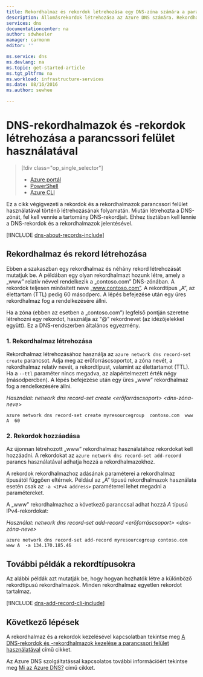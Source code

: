 ```yaml
---
title: Rekordhalmaz és rekordok létrehozása egy DNS-zóna számára a parancssori felület használatával| Microsoft Docs
description: Állomásrekordok létrehozása az Azure DNS számára. Rekordhalmazok és rekordok beállítása a parancssori felület használatával
services: dns
documentationcenter: na
author: sdwheeler
manager: carmonm
editor: ''

ms.service: dns
ms.devlang: na
ms.topic: get-started-article
ms.tgt_pltfrm: na
ms.workload: infrastructure-services
ms.date: 08/16/2016
ms.author: sewhee

---
```

# DNS-rekordhalmazok és -rekordok létrehozása a parancssori felület használatával
> [!div class="op_single_selector"]
> * [Azure portál](dns-getstarted-create-recordset-portal.md)
> * [PowerShell](dns-getstarted-create-recordset.md)
> * [Azure CLI](dns-getstarted-create-recordset-cli.md)
> 
> 

Ez a cikk végigvezeti a rekordok és a rekordhalmazok parancssori felület használatával történő létrehozásának folyamatán. Miután létrehozta a DNS-zónát, fel kell vennie a tartomány DNS-rekordjait. Ehhez tisztában kell lennie a DNS-rekordok és a rekordhalmazok jelentésével.

[!INCLUDE [dns-about-records-include](../../includes/dns-about-records-include.md)]

## Rekordhalmaz és rekord létrehozása
Ebben a szakaszban egy rekordhalmaz és néhány rekord létrehozását mutatjuk be. A példában egy olyan rekordhalmazt hozunk létre, amely a „www” relatív névvel rendelkezik a „contoso.com” DNS-zónában. A rekordok teljesen minősített neve „www.contoso.com”. A rekordtípus „A”, az élettartam (TTL) pedig 60 másodperc. A lépés befejezése után egy üres rekordhalmaz fog a rendelkezésére állni.

Ha a zóna (ebben az esetben a „contoso.com”) legfelső pontján szeretne létrehozni egy rekordot, használja az "@" rekordnevet (az idézőjelekkel együtt). Ez a DNS-rendszerben általános egyezmény.

### 1. Rekordhalmaz létrehozása
Rekordhalmaz létrehozásához használja az `azure network dns record-set create` parancsot. Adja meg az erőforráscsoportot, a zóna nevét, a rekordhalmaz relatív nevét, a rekordtípust, valamint az élettartamot (TTL). Ha a `--ttl` paraméter nincs megadva, az alapértelmezett érték négy (másodpercben). A lépés befejezése után egy üres „www” rekordhalmaz fog a rendelkezésére állni.

*Használat: network dns record-set create <erőforráscsoport> <dns-zóna-neve> <name> <type> <ttl>*

    azure network dns record-set create myresourcegroup  contoso.com  www A  60

### 2. Rekordok hozzáadása
Az újonnan létrehozott „www” rekordhalmaz használatához rekordokat kell hozzáadni. A rekordokat az `azure network dns record-set add-record` parancs használatával adhatja hozzá a rekordhalmazokhoz.

A rekordok rekordhalmazhoz adásának paraméterei a rekordhalmaz típusától függően eltérnek. Például az „A” típusú rekordhalmazok használata esetén csak az `-a <IPv4 address>` paraméterrel lehet megadni a paramétereket.

A „www” rekordhalmazhoz a következő paranccsal adhat hozzá *A* típusú IPv4-rekordokat:

*Használat: network dns record-set add-record <erőforráscsoport> <dns-zóna-neve> <rekordhalmaz-neve> <type>*

    azure network dns record-set add-record myresourcegroup contoso.com  www A  -a 134.170.185.46

## További példák a rekordtípusokra
Az alábbi példák azt mutatják be, hogy hogyan hozhatók létre a különböző rekordtípusú rekordhalmazok. Minden rekordhalmaz egyetlen rekordot tartalmaz.

[!INCLUDE [dns-add-record-cli-include](../../includes/dns-add-record-cli-include.md)]

## Következő lépések
A rekordhalmaz és a rekordok kezelésével kapcsolatban tekintse meg [A DNS-rekordok és -rekordhalmazok kezelése a parancssori felület használatával](dns-operations-recordsets-portal.md) című cikket.

Az Azure DNS szolgáltatással kapcsolatos további információért tekintse meg [Mi az Azure DNS?](dns-overview.md) című cikket.

<!--HONumber=Oct16_HO1-->


